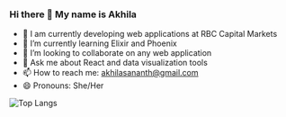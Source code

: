 ### Hi there 👋 My name is Akhila

<!--
**akhilasananth/akhilasananth** is a ✨ _special_ ✨ repository because its `README.md` (this file) appears on your GitHub profile.
-->

<!-- - 🔭 I’m currently working on ...
<!-- - 🤔 I’m looking for help with ... -->
<!-- - ⚡ Fun fact: I -->
- :briefcase: I am currently developing web applications at RBC Capital Markets
- 🌱 I’m currently learning Elixir and Phoenix
- 👯 I’m looking to collaborate on any web application 
- 💬 Ask me about React and data visualization tools
- 📫 How to reach me: akhilasananth@gmail.com
- 😄 Pronouns: She/Her

![Top Langs](https://github-readme-stats.vercel.app/api/top-langs/?username=akhilasananth&theme=tokyonight)


